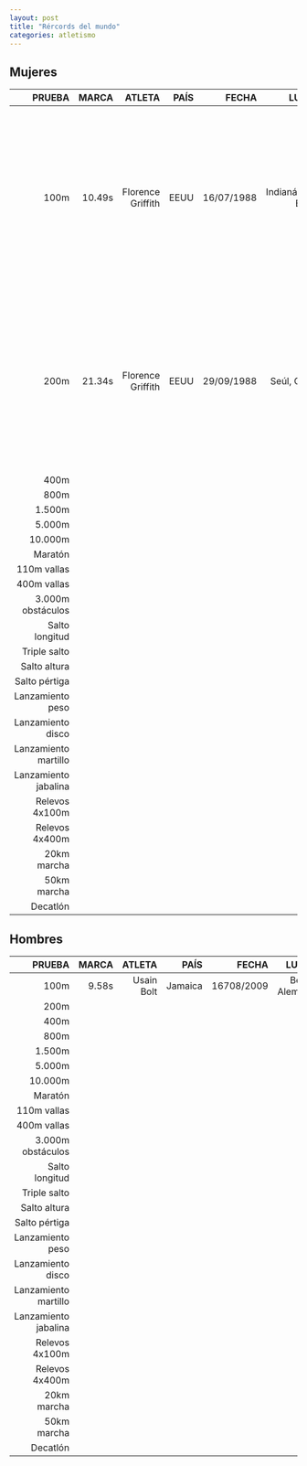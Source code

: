 ```yaml
---
layout: post
title: "Rércords del mundo"
categories: atletismo
---
```


## Mujeres

|PRUEBA|MARCA|ATLETA|PAÍS|FECHA|LUGAR|VÍDEO|
|-------:|------:|-------:|-----:|------:|------:|------:|
|100m|10.49s| Florence Griffith|EEUU|16/07/1988|Indianápolis, EEUU|<iframe width="560" height="315" src="https://www.youtube.com/embed/Mrt9yZL8dbI" title="YouTube video player" frameborder="0" allow="accelerometer; autoplay; clipboard-write; encrypted-media; gyroscope; picture-in-picture" allowfullscreen></iframe> |
|200m|21.34s | Florence Griffith|EEUU |29/09/1988|Seúl, Corea |<iframe width="560" height="315" src="https://www.youtube.com/embed/p5UTjitVC24" title="YouTube video player" frameborder="0" allow="accelerometer; autoplay; clipboard-write; encrypted-media; gyroscope; picture-in-picture" allowfullscreen></iframe>        |   
|400m|         |         |      |       |       |        | 
|800m|         |         |      |       |       |        | 
|1.500m|         |         |      |       |       |        | 
|5.000m|         |         |      |       |       |        | 
|10.000m|         |         |      |       |       |        | 
|Maratón|         |         |      |       |       |        | 
|110m vallas|         |         |      |       |       |        | 
|400m vallas|         |         |      |       |       |        | 
|3.000m obstáculos|         |         |      |       |       |        | 
|Salto longitud|         |         |      |       |       |        | 
|Triple salto|         |         |      |       |       |        | 
|Salto altura|         |         |      |       |       |        | 
|Salto pértiga|         |         |      |       |       |        | 
|Lanzamiento peso|         |         |      |       |       |        | 
|Lanzamiento disco|         |         |      |       |       |        | 
|Lanzamiento martillo|         |         |      |       |       |        | 
|Lanzamiento jabalina|         |         |      |       |       |        | 
|Relevos 4x100m|         |         |      |       |       |        | 
|Relevos 4x400m|         |         |      |       |       |        | 
|20km marcha|         |         |      |       |       |        | 
|50km marcha|         |         |      |       |       |        | 
|Decatlón|         |         |      |       |       |     |

## Hombres

|PRUEBA|MARCA|ATLETA|PAÍS|FECHA|LUGAR|VÍDEO|
|-------:|------:|-------:|-----:|------:|------:|------:|
|100m|9.58s  | Usain Bolt|Jamaica|16708/2009|Berlín, Alemania| |
|200m|         |         |      |       |       |        |   
|400m|         |         |      |       |       |        | 
|800m|         |         |      |       |       |        | 
|1.500m|         |         |      |       |       |        | 
|5.000m|         |         |      |       |       |        | 
|10.000m|         |         |      |       |       |        | 
|Maratón|         |         |      |       |       |        | 
|110m vallas|         |         |      |       |       |        | 
|400m vallas|         |         |      |       |       |        | 
|3.000m obstáculos|         |         |      |       |       |        | 
|Salto longitud|         |         |      |       |       |        | 
|Triple salto|         |         |      |       |       |        | 
|Salto altura|         |         |      |       |       |        | 
|Salto pértiga|         |         |      |       |       |        | 
|Lanzamiento peso|         |         |      |       |       |        | 
|Lanzamiento disco|         |         |      |       |       |        | 
|Lanzamiento martillo|         |         |      |       |       |        | 
|Lanzamiento jabalina|         |         |      |       |       |        | 
|Relevos 4x100m|         |         |      |       |       |        | 
|Relevos 4x400m|         |         |      |       |       |        | 
|20km marcha|         |         |      |       |       |        | 
|50km marcha|         |         |      |       |       |        | 
|Decatlón|         |         |      |       |       |     |
